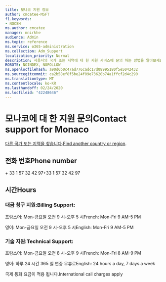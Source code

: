 ```yaml
---
title: 모나코 지원 정보
author: cmcatee-MSFT
f1.keywords:
- NOCSH
ms.author: cmcatee
manager: mnirkhe
audience: Admin
ms.topic: reference
ms.service: o365-administration
ms.collection: Adm_Support
localization_priority: Normal
description: 사용자의 국가 또는 지역에 대 한 지원 서비스에 문의 하는 방법을 알아보세요.
ROBOTS: NOINDEX, NOFOLLOW
ms.openlocfilehash: a90d6b0c47ad776cadc17d08995180f5e5042432
ms.sourcegitcommit: ca2b58ef8f5be24f09e73620b74a1ffcf2d4c290
ms.translationtype: MT
ms.contentlocale: ko-KR
ms.lasthandoff: 02/24/2020
ms.locfileid: "42248646"
---
```

# <a name="contact-support-for-monaco"></a><span data-ttu-id="822cd-103">모나코에 대 한 지원 문의</span><span class="sxs-lookup"><span data-stu-id="822cd-103">Contact support for Monaco</span></span>

<span data-ttu-id="822cd-104">[다른 국가 또는 지역을 찾습니다](../contact-support-for-business-products.md).</span><span class="sxs-lookup"><span data-stu-id="822cd-104">[Find another country or region](../contact-support-for-business-products.md).</span></span>

## <a name="phone-number"></a><span data-ttu-id="822cd-105">전화 번호</span><span class="sxs-lookup"><span data-stu-id="822cd-105">Phone number</span></span>
<span data-ttu-id="822cd-106">+ 33 1 57 32 42 97</span><span class="sxs-lookup"><span data-stu-id="822cd-106">+33 1 57 32 42 97</span></span>

## <a name="hours"></a><span data-ttu-id="822cd-107">시간</span><span class="sxs-lookup"><span data-stu-id="822cd-107">Hours</span></span>
### <a name="billing-support"></a><span data-ttu-id="822cd-108">대금 청구 지원:</span><span class="sxs-lookup"><span data-stu-id="822cd-108">Billing Support:</span></span>

<span data-ttu-id="822cd-109">프랑스어: Mon-금요일 오전 9 시-오후 5 시</span><span class="sxs-lookup"><span data-stu-id="822cd-109">French: Mon-Fri 9 AM-5 PM</span></span>

<span data-ttu-id="822cd-110">영어: Mon-금요일 오전 9 시-오후 5 시</span><span class="sxs-lookup"><span data-stu-id="822cd-110">English: Mon-Fri 9 AM-5 PM</span></span>

### <a name="technical-support"></a><span data-ttu-id="822cd-111">기술 지원:</span><span class="sxs-lookup"><span data-stu-id="822cd-111">Technical Support:</span></span>

<span data-ttu-id="822cd-112">프랑스어: Mon-금요일 오전 8 시-오후 9 시</span><span class="sxs-lookup"><span data-stu-id="822cd-112">French: Mon-Fri 8 AM-9 PM</span></span>

<span data-ttu-id="822cd-113">영어: 하루 24 시간 365 일 연중 무휴로</span><span class="sxs-lookup"><span data-stu-id="822cd-113">English: 24 hours a day, 7 days a week</span></span>

<span data-ttu-id="822cd-114">국제 통화 요금이 적용 됩니다.</span><span class="sxs-lookup"><span data-stu-id="822cd-114">International call charges apply</span></span>